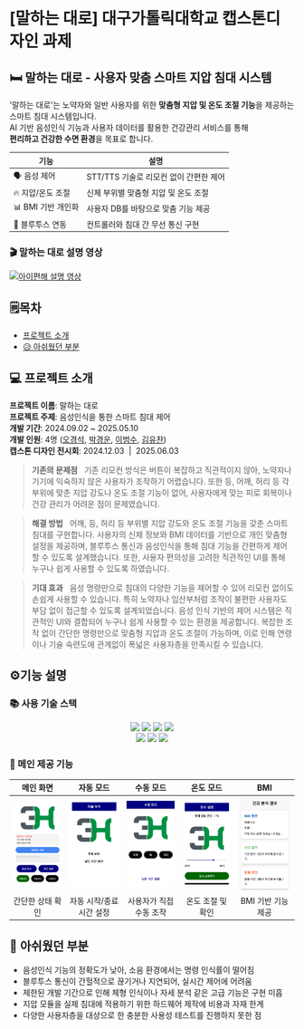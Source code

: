 # [말하는 대로] 대구가톨릭대학교 캡스톤디자인 과제

## 🛏️ 말하는 대로 - 사용자 맞춤 스마트 지압 침대 시스템
'말하는 대로'는 노약자와 일반 사용자를 위한 **맞춤형 지압 및 온도 조절 기능**을 제공하는 스마트 침대 시스템입니다.  
AI 기반 음성인식 기능과 사용자 데이터를 활용한 건강관리 서비스를 통해  
**편리하고 건강한 수면 환경**을 목표로 합니다.

<div align=center>

| 기능 | 설명 |
|------|------|
| 🗣️ 음성 제어 | STT/TTS 기술로 리모컨 없이 간편한 제어 |
| 🔥 지압/온도 조절 | 신체 부위별 맞춤형 지압 및 온도 조절 |
| 📊 BMI 기반 개인화 | 사용자 DB를 바탕으로 맞춤 기능 제공 |
| 📡 블루투스 연동 | 컨트롤러와 침대 간 무선 통신 구현 |

</div>

### 🎬 말하는 대로 설명 영상
[![아이편해 설명 영상](http://img.youtube.com/vi/K0pShYf_NuY/0.jpg)](https://www.youtube.com/watch?v=K0pShYf_NuY)


## 🗒️목차
- [프로젝트 소개](#프로젝트-소개)
- [😥 아쉬웠던 부분](#😥-아쉬웠던-부분)

## 💻 프로젝트 소개

**프로젝트 이름**: 말하는 대로  
**프로젝트 주제**: 음성인식을 통한 스마트 침대 제어  
**개발 기간**: 2024.09.02 ~ 2025.05.10  
**개발 인원**: 4명 ([오경석](#), [박경운](https://github.com/gyngxn), [이범수](#), [김유찬](#))  
**캡스톤 디자인 전시회**: 2024.12.03  |  2025.06.03


> **기존의 문제점**
&nbsp; 기존 리모컨 방식은 버튼이 복잡하고 직관적이지 않아, 노약자나 기기에 익숙하지 않은 사용자가 조작하기 어렵습니다. 또한 등, 어깨, 허리 등 각 부위에 맞춘 지압 강도나 온도 조절 기능이 없어, 사용자에게 맞는 피로 회복이나 건강 관리가 어려운 점이 문제였습니다.
> 

> **해결 방법**
&nbsp; 어깨, 등, 허리 등 부위별 지압 강도와 온도 조절 기능을 갖춘 스마트 침대를 구현합니다. 사용자의 신체 정보와 BMI 데이터를 기반으로 개인 맞춤형 설정을 제공하며, 블루투스 통신과 음성인식을 통해 침대 기능을 간편하게 제어할 수 있도록 설계했습니다.
또한, 사용자 편의성을 고려한 직관적인 UI를 통해 누구나 쉽게 사용할 수 있도록 하였습니다.
> 

> **기대 효과**
&nbsp; 음성 명령만으로 침대의 다양한 기능을 제어할 수 있어 리모컨 없이도 손쉽게 사용할 수 있습니다.
특히 노약자나 임산부처럼 조작이 불편한 사용자도 부담 없이 접근할 수 있도록 설계되었습니다.
음성 인식 기반의 제어 시스템은 직관적인 UI와 결합되어 누구나 쉽게 사용할 수 있는 환경을 제공합니다.
복잡한 조작 없이 간단한 명령만으로 맞춤형 지압과 온도 조절이 가능하며,
이로 인해 연령이나 기술 숙련도에 관계없이 폭넓은 사용자층을 만족시킬 수 있습니다.
> 

## ⚙️기능 설명

### 📚 사용 기술 스택

<div align=center> 
  <img src="https://img.shields.io/badge/androidstudio-3DDC84?style=for-the-badge&logo=androidstudio&logoColor=white">
  <img src="https://img.shields.io/badge/springboot-6DB33F?style=for-the-badge&logo=springboot&logoColor=white"> 
  <img src="https://img.shields.io/badge/postgresql-4169E1?style=for-the-badge&logo=postgresql&logoColor=white">
  <img src="https://img.shields.io/badge/postman-FF6C37?style=for-the-badge&logo=postman&logoColor=white">
  <br>
  
  <img src="https://img.shields.io/badge/github-181717?style=for-the-badge&logo=github&logoColor=white">
  <img src="https://img.shields.io/badge/git-F05032?style=for-the-badge&logo=git&logoColor=white">
  <img src="https://img.shields.io/badge/restapi-000000?style=for-the-badge&logo=api&logoColor=white">
</div>

### 🧩 메인 제공 기능

<div align="center">

| 메인 화면 | 자동 모드 | 수동 모드 | 온도 모드 | BMI |
|:--:|:--:|:--:|:--:|:--:|
| <img src="https://github.com/Three-idiots1/voiceapp/blob/master/images/%EB%A9%94%EC%9D%B8%20%ED%99%94%EB%A9%B4.png?raw=true" width="170"/> | <img src="https://github.com/Three-idiots1/voiceapp/blob/master/images/%EC%9E%90%EB%8F%99%20%EB%AA%A8%EB%93%9C.png?raw=true" width="170"/> | <img src="https://github.com/Three-idiots1/voiceapp/blob/master/images/%EC%88%98%EB%8F%99%20%EB%AA%A8%EB%93%9C.png?raw=true" width="170"/> | <img src="https://github.com/Three-idiots1/voiceapp/blob/master/images/%EC%98%A8%EB%8F%84%20%EB%AA%A8%EB%93%9C.png?raw=true" width="170"/> | <img src="https://github.com/Three-idiots1/voiceapp/blob/master/images/BMI.png?raw=true" width="170"/> |
| 간단한 상태 확인 | 자동 시작/종료 시간 설정 | 사용자가 직접 수동 조작 | 온도 조절 및 확인 | BMI 기반 기능 제공 |

</div>



## 🔧 아쉬웠던 부분
- 음성인식 기능의 정확도가 낮아, 소음 환경에서는 명령 인식률이 떨어짐
- 블루투스 통신이 간헐적으로 끊기거나 지연되어, 실시간 제어에 어려움
- 제한된 개발 기간으로 인해 체형 인식이나 자세 분석 같은 고급 기능은 구현 미흡
- 지압 모듈을 실제 침대에 적용하기 위한 하드웨어 제작에 비용과 자재 한계
- 다양한 사용자층을 대상으로 한 충분한 사용성 테스트를 진행하지 못한 점

